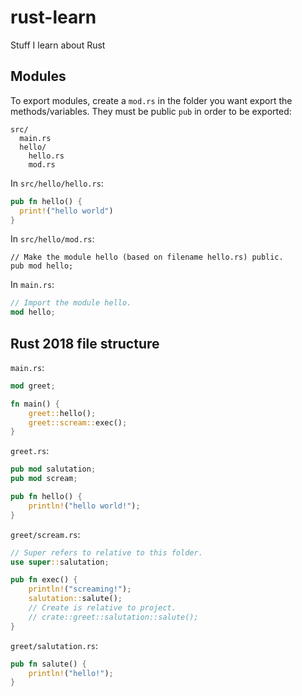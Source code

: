 # rust-learn
Stuff I learn about Rust


## Modules

To export modules, create a `mod.rs` in the folder you want export the methods/variables. They must be public `pub` in order to be exported:
```
src/
  main.rs
  hello/
    hello.rs
    mod.rs
```

In `src/hello/hello.rs`:
```rust
pub fn hello() {
  print!("hello world")
}
```

In `src/hello/mod.rs`:
```
// Make the module hello (based on filename hello.rs) public.
pub mod hello;
```

In `main.rs`:

```rust
// Import the module hello.
mod hello;
```


## Rust 2018 file structure
`main.rs`:

```rs
mod greet;

fn main() {
    greet::hello();
    greet::scream::exec();
}
```

`greet.rs`:
```rs
pub mod salutation;
pub mod scream;

pub fn hello() {
    println!("hello world!");
}
```

`greet/scream.rs`:
```rs
// Super refers to relative to this folder.
use super::salutation;

pub fn exec() {
    println!("screaming!");
    salutation::salute();
    // Create is relative to project.
    // crate::greet::salutation::salute();
}
```

`greet/salutation.rs`:

```rs
pub fn salute() {
    println!("hello!");
}
```

